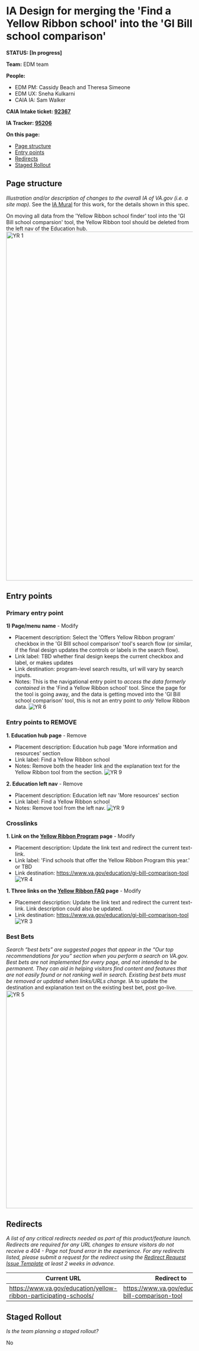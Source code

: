 # IA Design for merging the 'Find a Yellow Ribbon school' into the 'GI Bill school comparison'
**STATUS: [In progress]**

**Team:** EDM team

**People:**
- EDM PM: Cassidy Beach and Theresa Simeone
- EDM UX: Sneha Kulkarni
- CAIA IA: Sam Walker

**CAIA Intake ticket: [92367](https://github.com/department-of-veterans-affairs/va.gov-team/issues/92367)**

**IA Tracker: [95206](https://github.com/department-of-veterans-affairs/va.gov-team/issues/95206)** 

**On this page:**
- [Page structure](#map)
- [Entry points](#nav)
- [Redirects](#redirects)
- [Staged Rollout](#stagedrollout)

## <a name="map"></a>Page structure<br>
*Illustration and/or description of changes to the overall IA of VA.gov (i.e. a site map).* 
See the [IA Mural](https://app.mural.co/t/departmentofveteransaffairs9999/m/departmentofveteransaffairs9999/1726160591523/80254437f9b1756df32f7e73ba96ad8fd6bfbdc4?sender=u40d6eca98d1446001ef20655) for this work, for the details shown in this spec.

On moving all data from the 'Yellow Ribbon school finder' tool into the 'GI Bill school comparsion' tool, the Yellow Ribbon tool should be deleted from the left nav of the Education hub.
<img width="939" alt="YR 1" src="https://github.com/user-attachments/assets/a9be2a6e-91a5-45e1-9a82-77e995f8e739">


## <a name="nav"></a>Entry points <br>

### Primary entry point

**1) Page/menu name** - Modify
- Placement description: Select the 'Offers Yellow Ribbon program' checkbox in the 'GI BIll school comparison' tool's search flow (or similar, if the final design updates the controls or labels in the search flow).
- Link label: TBD whether final design keeps the current checkbox and label, or makes updates
- Link destination: program-level search results, url will vary by search inputs.
- Notes: This is the navigational entry point to *access the data formerly contained in* the 'Find a Yellow Ribbon school' tool. Since the page for the tool is going away, and the data is getting moved into the 'GI Bill school comparison' tool, this is not an entry point to *only* Yellow Ribbon data.
![YR 6](https://github.com/user-attachments/assets/56d590ce-097d-43c9-8b56-b7622950be65)

### Entry points to REMOVE

**1. Education hub page** - Remove
- Placement description: Education hub page 'More information and resources' section
- Link label: Find a Yellow Ribbon school
- Notes: Remove both the header link and the explanation text for the Yellow Ribbon tool from the section.
![YR 9](https://github.com/user-attachments/assets/b1e0d530-0052-496e-829b-a0cbb75d1e3e)

**2. Education left nav** - Remove
- Placement description: Education left nav 'More resources' section
- Link label: Find a Yellow Ribbon school
- Notes: Remove tool from the left nav.
![YR 9](https://github.com/user-attachments/assets/b411f46e-cc38-4574-9c32-1ea30da3e592)

### Crosslinks

**1. Link on the [Yellow Ribbon Program](https://www.va.gov/education/about-gi-bill-benefits/post-9-11/yellow-ribbon-program/) page** - Modify
- Placement description: Update the link text and redirect the current text-link. 
- Link label: 'Find schools that offer the Yellow Ribbon Program this year.' or TBD
- Link destination: https://www.va.gov/education/gi-bill-comparison-tool
![YR 4](https://github.com/user-attachments/assets/04090a8e-8ca6-4463-b3a5-814eb2cd5133)


**1. Three links on the [Yellow Ribbon FAQ](https://www.va.gov/resources/yellow-ribbon-program-faqs/) page** - Modify
- Placement description: Update the link text and redirect the current text-link. Link description could also be updated.
- Link destination: https://www.va.gov/education/gi-bill-comparison-tool
![YR 3](https://github.com/user-attachments/assets/d46adba3-e6b5-43db-87ab-08eeee1a05bd)


 
### <a name="bestbets"></a>Best Bets<br>
*Search “best bets” are suggested pages that appear in the “Our top recommendations for you” section when you perform a search on VA.gov. Best bets are not implemented for every page, and not intended to be permanent.  They can aid in helping visitors find content and features that are not easily found or not ranking well in search. Existing best bets must be removed or updated when links/URLs change.*
IA to update the destination and explanation text on the existing best bet, post go-live.
<img width="586" alt="YR 5" src="https://github.com/user-attachments/assets/adcacd49-6e44-479c-8f1d-2d9c88158612">


## <a name="redirects"></a>Redirects <br>
*A list of any critical redirects needed as part of this product/feature launch. Redirects are required for any URL changes to ensure visitors do not receive a 404 - Page not found error in the experience. For any redirects listed, please submit a request for the redirect using the [Redirect Request Issue Template](https://github.com/department-of-veterans-affairs/va.gov-team/issues/new?assignees=sjcwalker%2C+kristinoletmuskat%2C+strelichl%2C+FranECross&labels=sitewide+CAIA%2C+Sitewide+IA%2C+Public+Websites%2C+VA.gov+frontend%2C+Redirect+request&projects=&template=redirect-request.md&title=Redirect+Request) at least 2 weeks in advance.*  


Current URL | Redirect to | Notes
--- | --- | ---
https://www.va.gov/education/yellow-ribbon-participating-schools/ | https://www.va.gov/education/gi-bill-comparison-tool | 
 


## <a name="stagedrollout"></a>Staged Rollout<br>
*Is the team planning a staged rollout?*

No

